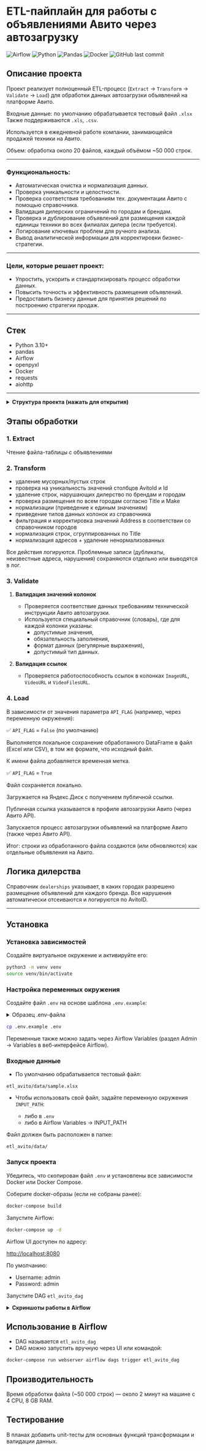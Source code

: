 # ETL-пайплайн для работы с объявлениями Авито через автозагрузку
![Airflow](https://img.shields.io/badge/Airflow-2.8+-brightgreen)
![Python](https://img.shields.io/badge/Python-3.10+-blue)
![Pandas](https://img.shields.io/badge/pandas-2.0+-150458?logo=pandas&logoColor=white&labelColor=black)
![Docker](https://img.shields.io/badge/docker-ready-blue?logo=docker&logoColor=white)
![GitHub last commit](https://img.shields.io/github/last-commit/f333333b/etl_avito)


## Описание проекта

Проект реализует полноценный ETL-процесс (`Extract` → `Transform` → `Validate` → `Load`) для обработки данных автозагрузки объявлений на платформе Авито.

Входные данные: по умолчанию обрабатывается тестовый файл `.xlsx` Также поддерживаются `.xls`, `.csv`.

Используется в ежедневной работе компании, занимающейся продажей техники на Авито.

Объем: обработка около 20 файлов, каждый объёмом ~50 000 строк.

---

### Функциональность:

- Автоматическая очистка и нормализация данных.
- Проверка уникальности и целостности.
- Проверка соответствия требованиям тех. документации Авито с помощью справочника.
- Валидация дилерских ограничений по городам и брендам.
- Проверка и дублирование объявлений для размещения каждой единицы техники во всех филиалах дилера (если требуется).
- Логирование ключевых проблем для ручного анализа.
- Вывод аналитической информации для корректировки бизнес-стратегии.

---

### Цели, которые решает проект:

- Упростить, ускорить и стандартизировать процесс обработки данных.
- Повысить точность и эффективность размещения объявлений.
- Предоставить бизнесу данные для принятия решений по построению стратегии продаж.

---

## Стек

- Python 3.10+
- pandas
- Airflow
- openpyxl
- Docker
- requests
- aiohttp

---

<details>
<summary><strong>Структура проекта (нажать для открытия)</strong></summary>

```bash
etl_avito/
│
├── dags/                         
│   └── etl_avito_dag.py          # DAG для Airflow: описание этапов ETL-процесса и порядок их выполнения
│
├── etl/                          
│   ├── __init__.py               # делает директорию etl Python-пакетом
│   ├── config.py                 # загрузка конфигураций, переменных окружения
│   ├── extract.py                # логика извлечения данных из исходных файлов
│   ├── load.py                   # сохранение обработанных данных в файл или БД
│   ├── pipeline_config.yaml      # YAML-конфигурация пайплайна (список трансформаций и настройки)
│   ├── transform.py              # функции очистки, нормализации и трансформации данных
│   ├── utils.py                  # вспомогательные утилиты и функции
│   ├── validation.py             # валидация данных (проверки целостности, формата и справочников)
│   └── data/                     
│       ├── __init__.py           # делает директорию data Python-пакетом
│       ├── avito_data.parquet    # промежуточный parquet-файл с данными после извлечения или трансформации
│       ├── input_data.md         # описание или пример структуры исходных данных
│       ├── input_sample.xlsx     # тестовый Excel-файл с объявлениями (используется для проверки пайплайна)
│       └── reference_data.py     # справочники городов, брендов и других констант
│
├── .env                          # основной файл переменных окружения (не хранится в репозитории)
├── .env.example                  # пример .env с переменными окружения для локальной разработки
├── .flake8                       # конфигурация линтера Flake8
├── .gitignore                    # список файлов и папок, игнорируемых Git
├── .pre-commit-config.yaml       # конфигурация хуков pre-commit
├── docker-compose.yaml           # описание сервисов для запуска проекта через Docker Compose
├── Dockerfile                    # сборка собственного образа Airflow для проекта
├── mypy.ini                      # настройки статической типизации (mypy)
├── pyproject.toml                # единый конфигурационный файл для сборщиков и линтеров (например, Black, isort)
├── README.md                     # описание проекта, установка, запуск и документация
├── requirements.txt              # список зависимостей для работы проекта
└── requirements-dev.txt          # список зависимостей для разработки (тесты, линтеры, mypy и др.)

```
</details> 


## Этапы обработки

### 1. Extract

Чтение файла-таблицы с объявлениями

### 2. Transform

- удаление мусорных/пустых строк
- проверка на уникальность значений столбцов AvitoId и Id
- удаление строк, нарушающих дилерство по брендам и городам
- проверка размещения по всем городам согласно Title и Make
- нормализации (приведение к единым значениям)
- приведение типов данных колонок из справочника
- фильтрация и корректировка значений Address в соответствии со справочником городов
- нормализация строк, сгруппированных по Title
- нормализация адресов + удаление ненормализованных

Все действия логируются. Проблемные записи (дубликаты, неизвестные адреса, нарушения) сохраняются отдельно или выводятся в лог.


### 3. Validate

1. **Валидация значений колонок**  
   - Проверяется соответствие данных требованиям технической инструкции Авито автозагрузки.  
   - Используется специальный справочник (словарь), где для каждой колонки указаны:
     - допустимые значения,
     - обязательность заполнения,
     - формат данных (регулярные выражения),
     - допустимый тип данных.

2. **Валидация ссылок**  
   - Проверяется работоспособность ссылок в колонках `ImageURL`, `VideoURL` и `VideoFilesURL`.


### 4. Load

В зависимости от значения параметра `API_FLAG` (например, через переменную окружения):

✅ `API_FLAG` = `False` (по умолчанию)

Выполняется локальное сохранение обработанного DataFrame в файл (Excel или CSV), в том же формате, что исходный файл.

К имени файла добавляется временная метка.

✅ `API_FLAG` = `True`

Файл сохраняется локально.

Загружается на Яндекс.Диск с получением публичной ссылки.

Публичная ссылка указывается в профиле автозагрузки Авито (через Авито API).

Запускается процесс автозагрузки объявлений на платформе Авито (также через Авито API).

Итог: строки из обработанного файла создаются (или обновляются) как отдельные объявления на Авито.

## Логика дилерства

Справочник `dealerships` указывает, в каких городах разрешено размещение объявлений для каждого бренда. Все нарушения автоматически отсеиваются и логируются по AvitoID.

---

## Установка

### Установка зависимостей

Создайте виртуальное окружение и активируйте его:

```bash
python3 -m venv venv
source venv/bin/activate
```

### Настройка переменных окружения

Создайте файл `.env` на основе шаблона `.env.example`:

<details>
<summary>Образец .env-файла</summary>

```Python
### пути к входному и выходному Excel-файлу (внутри Docker-контейнера)
INPUT_PATH=/opt/airflow/etl/data/input_sample.xlsx
OUTPUT_PATH=/opt/airflow/etl/data/output.xlsx
PIPELINE_CONFIG=etl/pipeline_config.yaml

### флаг автозагрузки на Авито
API_FLAG=False

### данные аккаунта Авито
CLIENT_ID=stub
CLIENT_SECRET=stub
EMAIL=stub
USER_ID=stub

### токен Яндекс.Диска
YANDEX_TOKEN=stub
```

</details>

```bash
cp .env.example .env
```

Переменные также можно задать через Airflow Variables (раздел Admin → Variables в веб-интерфейсе Airflow).

### Входные данные

- По умолчанию обрабатывается тестовый файл:

```
etl_avito/data/sample.xlsx
```

- Чтобы использовать свой файл, задайте переменную окружения `INPUT_PATH`:

    - либо в `.env`
    - либо в Airflow Variables → INPUT_PATH

Файл должен быть расположен в папке:

```
etl_avito/data/
```

### Запуск проекта

Убедитесь, что скопирован файл `.env` и установлены все зависимости Docker или Docker Compose.

Соберите docker-образы (если не собраны ранее):

```bash
docker-compose build
```

Запустите Airflow:

```bash
docker-compose up -d
```

Airflow UI доступен по адресу:

[http://localhost:8080](http://localhost:8080)


По умолчанию:

- Username: admin
- Password: admin

Запустите DAG `etl_avito_dag`

<details>
<summary><strong>Скриншоты работы в Airflow</strong></summary>

<details>
<summary>Airflow DAG UI</summary>

![Airflow DAG UI](docs/images/dag_ui.png)

</details>

<details>
<summary>Graph view</summary>

![Graph view](docs/images/graph_view.png)

</details>

<details>
<summary>Образец входных данных</summary>

![Образец входных данных](docs/images/input_data_preview.png)

</details>

</details>

## Использование в Airflow

- DAG называется `etl_avito_dag`
- DAG можно запустить вручную через UI или командой:

```bash
docker-compose run webserver airflow dags trigger etl_avito_dag
```

## Производительность

Время обработки файла (~50 000 строк) — около 2 минут на машине с 4 CPU, 8 GB RAM.

## Тестирование

В планах добавить unit-тесты для основных функций трансформации и валидации данных.
